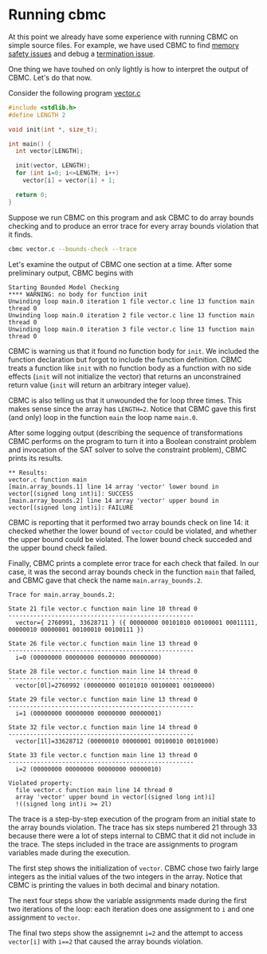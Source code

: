 # Running cbmc

At this point we already have some experience with running CBMC
on simple source files.  For example, we have used CBMC to
find [memory safety issues](debugging.html#memory-safety)
and debug a [termination issue](debugging.html#termination).

One thing we have touhed on only lightly is how to interpret the
output of CBMC.  Let's do that now.

Consider the following program [vector.c](examples/vector.c)
```c
#include <stdlib.h>
#define LENGTH 2

void init(int *, size_t);

int main() {
  int vector[LENGTH];

  init(vector, LENGTH);
  for (int i=0; i<=LENGTH; i++)
    vector[i] = vector[i] + 1;

  return 0;
}
```

Suppose we run CBMC on this program and ask CBMC to do array bounds checking
and to produce an error trace for every array bounds violation that it finds.
```bash
cbmc vector.c --bounds-check --trace
```

Let's examine the output of CBMC one section at a time.
After some preliminary output, CBMC begins with
```
Starting Bounded Model Checking
**** WARNING: no body for function init
Unwinding loop main.0 iteration 1 file vector.c line 13 function main thread 0
Unwinding loop main.0 iteration 2 file vector.c line 13 function main thread 0
Unwinding loop main.0 iteration 3 file vector.c line 13 function main thread 0
```

CBMC is warning us that it found no function body for `init`.
We included the function declaration but forgot to include the function
definition.  CBMC treats a function like `init` with no function body as
a function with no side effects (`init` will not initialize the vector)
that returns an unconstrained return value (`init` will return an
arbitrary integer value).

CBMC is also telling us that it unwounded the for loop three times.
This makes sense since the array has `LENGTH=2`.  Notice that CBMC
gave this first (and only) loop in the function `main` the loop name `main.0`.

After some logging output (describing the sequence of transformations
CBMC performs on the program to turn it into a Boolean constraint problem
and invocation of the SAT solver to solve the constraint problem),
CBMC prints its results.

```
** Results:
vector.c function main
[main.array_bounds.1] line 14 array 'vector' lower bound in vector[(signed long int)i]: SUCCESS
[main.array_bounds.2] line 14 array 'vector' upper bound in vector[(signed long int)i]: FAILURE
```

CBMC is reporting that it performed two array bounds check on line 14:
it checked whether the lower bound of `vector` could be violated, and whether
the upper bound could be violated. The lower bound check succeded and the
upper bound check failed.

Finally, CBMC prints a complete error trace for each check that failed.
In our case, it was the second array bounds check in the function `main`
that failed, and CBMC gave that check the name `main.array_bounds.2`.
```
Trace for main.array_bounds.2:

State 21 file vector.c function main line 10 thread 0
----------------------------------------------------
  vector={ 2760991, 33628711 } ({ 00000000 00101010 00100001 00011111, 00000010 00000001 00100010 00100111 })

State 26 file vector.c function main line 13 thread 0
----------------------------------------------------
  i=0 (00000000 00000000 00000000 00000000)

State 28 file vector.c function main line 14 thread 0
----------------------------------------------------
  vector[0l]=2760992 (00000000 00101010 00100001 00100000)

State 29 file vector.c function main line 13 thread 0
----------------------------------------------------
  i=1 (00000000 00000000 00000000 00000001)

State 32 file vector.c function main line 14 thread 0
----------------------------------------------------
  vector[1l]=33628712 (00000010 00000001 00100010 00101000)

State 33 file vector.c function main line 13 thread 0
----------------------------------------------------
  i=2 (00000000 00000000 00000000 00000010)

Violated property:
  file vector.c function main line 14 thread 0
  array 'vector' upper bound in vector[(signed long int)i]
  !((signed long int)i >= 2l)

```
The trace is a step-by-step execution of the program from an initial
state to the array bounds violation.  The trace has six steps numbered
21 through 33 because there were a lot of steps internal to CBMC that
it did not include in the trace.  The steps included in the trace
are assignments to program variables made during the execution.

The first step shows the initialization of `vector`.  CBMC chose
two fairly large integers as the initial values of the two
integers in the array.  Notice that CBMC is printing the values in
both decimal and binary notation.

The next four steps show the variable assignments made during
the first two iterations of the loop: each iteration does
one assignment to `i` and one assignment to `vector`.

The final two steps show the assignemnt `i=2` and the attempt to
access `vector[i]` with `i==2` that caused the array bounds violation.
